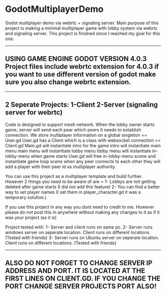 # GodotMultiplayerDemo

Godot multiplayer demo via webrtc + signaling server.
Main purpose of this project is making a minimal multiplayer game with lobby system via webrtc and signaling server.
This project is finished since I reached my goal for this one.

---------------------------------------
USING GAME ENGINE GODOT VERSION 4.0.3
Project files include webrtc extension for 4.0.3 if you want to use different version of godot make sure you also change webrtc extension.
----------------------------------------
------------------------------
2 Seperate Projects:
1-Client
2-Server (signaling server for webrtc)
-------------------------------


Code is designed to support mesh network.
When the lobby owner starts game, server will send each pear which peers it needs to establish connection.
We store multiplayer information on a global singleton == User.gd
User.gd has a Client which is a class with websocket connection == Client.gd
Main.gd will instantiate intro for the game
intro will instantiate main menu
main menu will instantiate lobby menu
lobby menu will instantiate in-lobby-menu
when game starts User.gd will free in-lobby-menu scene and instantiate game loop scene
when any peer connects to each other they will add a player with their peer id as multiplayer authority.

You can use this project as a multiplayer template and build further.
However 2 things you need to be aware of are =
1- Lobbys are not getting deleted after game starts (I did not add this feature)
2- You can find a better way to set player names (I set them in player_character.gd it was a temporary solution.)

If you use this project in any way you dont need to credit to me.
However please do not post this in anywhere without making any changes to it as if it was your project (as it is)

Project tested with:
1- Server and client runs on same pc.
2- Server runs windows server on seperate location. Client runs on different locations. (Tested with friends)
3- Server runs on Ubuntu server on seperate location. Client runs on different locations. (Tested with friends)

--------
ALSO DO NOT FORGET TO CHANGE SERVER IP ADDRESS AND PORT. IT IS LOCATED AT THE FIRST LINES ON CLIENT.GD. IF YOU CHANGE THE PORT CHANGE SERVER PROJECTS PORT ALSO!
--------
